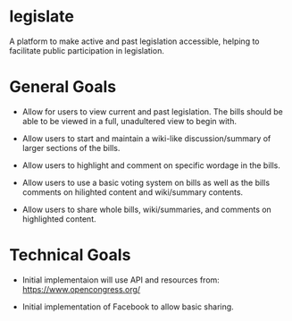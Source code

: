 legislate
=========

A platform to make active and past legislation accessible, helping to facilitate public participation in legislation.


General Goals
=============
- Allow for users to view current and past legislation. The bills should be able to be viewed in a full, unadultered view to begin with.

- Allow users to start and maintain a wiki-like discussion/summary of larger sections of the bills.

- Allow users to highlight and comment on specific wordage in the bills.

- Allow users to use a basic voting system on bills as well as the bills comments on hilighted content and wiki/summary contents.

- Allow users to share whole bills, wiki/summaries, and comments on highlighted content.


Technical Goals
===============
- Initial implementaion will use API and resources from: https://www.opencongress.org/

- Initial implementation of Facebook to allow basic sharing.

